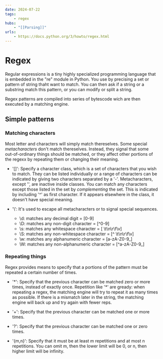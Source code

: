 ```yaml
---
date: 2024-07-22
tags:
    - regex
hubs:
    - "[[Parsing]]"
urls:
    - https://docs.python.org/3/howto/regex.html
---
```


# Regex 

Regular expressions is a tiny highly specialized programming language that is embedded in the "re" module in Python.
You use by precising a set or pattern of string thaht want to match. You can then ask if a string or a substring match this pattern,
or you can modify or split a string.

Regex patterns are compiled into series of bytescode wich are then executed by a matching engine.

## Simple patterns

### Matching characters

Most letter and characters will simply match thereselves. Some special *metacharacters* don't match thereselves.
Instead, they signal that some out-of-ordinary things should be matched, or they affect other portions of the regexx by repeating them
or changing their meaning.

- '[]':
Specify a character class, which is a set of characters that you wish to match. They can be listed individually or a range of characters can be indicated
by giving two characters separated by a '-'.
Metacharacters, except '\', are inactive inside classes.
You can match any characters except those listed in the set by *complementing* the set. This is indicated by including '^' as first character. If it appears
elsewhere in the class, it doesn't have special meaning.

- '\\':
It's used to escape all metacharacters or to signal special sequences.

    - \d: matches any decimal digit = [0-9]
    - \D: matches any non-digit character = [^0-9] 
    - \s: matches any whitespace character = [ \t\n\r\f\v]
    - \S: matches any non-whitespace character = [^ \t\n\r\f\v]
    - \w: matches any alphanumeric character = [a-zA-Z0-9_]
    - \W: matches any non-alphanumeric character = [^a-zA-Z0-9_]


### Repeating things

Regex provides means to specify that a portions of the pattern must be repeated a certain number of times.

- '\*':
Specify that the previous character can be matched zero or more times, instead of exactly once.
Repetition like '\*' are gready: when repeating a regex, the matching engine will try to repeat it as many times as possible. If there is a mismatch later in the string, 
the matching engine will back up and try again with fewer reps.

- '\+':
Specify that the previous character can be matched one or more times.

- '\?':
Specify that the previous character can be matched one or zero times.

- '{m,n}':
Specify that it must be at least m repetitions and at most n repetitions.
You can omit m, then the lower limit will be 0, or n, then higher limit will be infinity.




